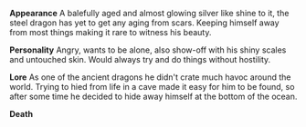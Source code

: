 
**Appearance**
A balefully aged and almost glowing silver like shine to it, the steel dragon has yet to get any aging from scars. Keeping himself away from most things making it rare to witness his beauty. 

**Personality**
Angry, wants to be alone, also show-off with his shiny scales and untouched skin. Would always try and do things without hostility.

**Lore**
As one of the ancient dragons he didn't crate much havoc around the world. Trying to hied from life in a cave made it easy for him to be found, so after some time he decided to hide away himself at the bottom of the ocean.   

**Death**